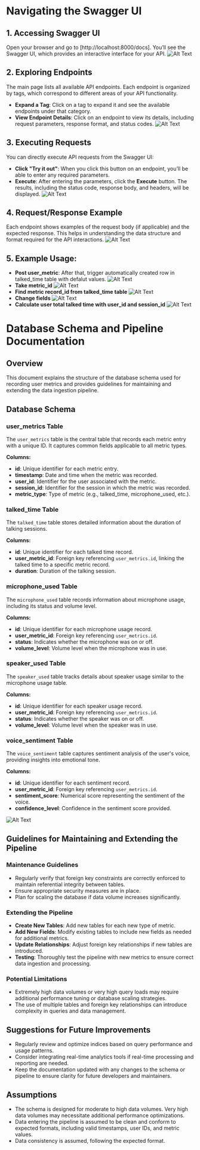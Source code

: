 # Navigating the Swagger UI

## 1. Accessing Swagger UI

Open your browser and go to [http://localhost:8000/docs]. You’ll see the Swagger UI, which provides an interactive interface for your API.
![Alt Text](/backend/url.png)

## 2. Exploring Endpoints

The main page lists all available API endpoints. Each endpoint is organized by tags, which correspond to different areas of your API functionality.

- **Expand a Tag**: Click on a tag to expand it and see the available endpoints under that category.
- **View Endpoint Details**: Click on an endpoint to view its details, including request parameters, response format, and status codes.
![Alt Text](/backend/endpoints.png)


## 3. Executing Requests

You can directly execute API requests from the Swagger UI:

- **Click "Try it out"**: When you click this button on an endpoint, you’ll be able to enter any required parameters.
- **Execute**: After entering the parameters, click the **Execute** button. The results, including the status code, response body, and headers, will be displayed.
![Alt Text](/backend/try_it.png)

## 4. Request/Response Example

Each endpoint shows examples of the request body (if applicable) and the expected response. This helps in understanding the data structure and format required for the API interactions.
![Alt Text](/backend/request_response.png)

## 5. Example Usage:

- **Post user_metric**: After that, trigger automatically created row in talked_time table with defalut values.
![Alt Text](/backend/post.png)
- **Take metric_id**
![Alt Text](/backend/return_id.png)
- **Find metric record_id from talked_time table**
![Alt Text](/backend/finding_record_id.png)
- **Change fields**
![Alt Text](/backend/put.png)
- **Calculate user total talked time with user_id and session_id**
![Alt Text](/backend/total.png)

# Database Schema and Pipeline Documentation

## Overview

This document explains the structure of the database schema used for recording user metrics and provides guidelines for maintaining and extending the data ingestion pipeline.

## Database Schema

### user_metrics Table

The `user_metrics` table is the central table that records each metric entry with a unique ID. It captures common fields applicable to all metric types.

**Columns:**
- **id**: Unique identifier for each metric entry.
- **timestamp**: Date and time when the metric was recorded.
- **user_id**: Identifier for the user associated with the metric.
- **session_id**: Identifier for the session in which the metric was recorded.
- **metric_type**: Type of metric (e.g., talked_time, microphone_used, etc.).

### talked_time Table

The `talked_time` table stores detailed information about the duration of talking sessions.

**Columns:**
- **id**: Unique identifier for each talked time record.
- **user_metric_id**: Foreign key referencing `user_metrics.id`, linking the talked time to a specific metric record.
- **duration**: Duration of the talking session.

### microphone_used Table

The `microphone_used` table records information about microphone usage, including its status and volume level.

**Columns:**
- **id**: Unique identifier for each microphone usage record.
- **user_metric_id**: Foreign key referencing `user_metrics.id`.
- **status**: Indicates whether the microphone was on or off.
- **volume_level**: Volume level when the microphone was in use.

### speaker_used Table

The `speaker_used` table tracks details about speaker usage similar to the microphone usage table.

**Columns:**
- **id**: Unique identifier for each speaker usage record.
- **user_metric_id**: Foreign key referencing `user_metrics.id`.
- **status**: Indicates whether the speaker was on or off.
- **volume_level**: Volume level when the speaker was in use.

### voice_sentiment Table

The `voice_sentiment` table captures sentiment analysis of the user's voice, providing insights into emotional tone.

**Columns:**
- **id**: Unique identifier for each sentiment record.
- **user_metric_id**: Foreign key referencing `user_metrics.id`.
- **sentiment_score**: Numerical score representing the sentiment of the voice.
- **confidence_level**: Confidence in the sentiment score provided.

![Alt Text](/backend/schema.png)

## Guidelines for Maintaining and Extending the Pipeline

### Maintenance Guidelines

- Regularly verify that foreign key constraints are correctly enforced to maintain referential integrity between tables.
- Ensure appropriate security measures are in place.
- Plan for scaling the database if data volume increases significantly.

### Extending the Pipeline

- **Create New Tables**: Add new tables for each new type of metric.
- **Add New Fields**: Modify existing tables to include new fields as needed for additional metrics.
- **Update Relationships**: Adjust foreign key relationships if new tables are introduced.
- **Testing**: Thoroughly test the pipeline with new metrics to ensure correct data ingestion and processing.

### Potential Limitations

- Extremely high data volumes or very high query loads may require additional performance tuning or database scaling strategies.
- The use of multiple tables and foreign key relationships can introduce complexity in queries and data management.

## Suggestions for Future Improvements

- Regularly review and optimize indices based on query performance and usage patterns.
- Consider integrating real-time analytics tools if real-time processing and reporting are needed.
- Keep the documentation updated with any changes to the schema or pipeline to ensure clarity for future developers and maintainers.

## Assumptions

- The schema is designed for moderate to high data volumes. Very high data volumes may necessitate additional performance optimizations.
- Data entering the pipeline is assumed to be clean and conform to expected formats, including valid timestamps, user IDs, and metric values.
- Data consistency is assumed, following the expected format.

